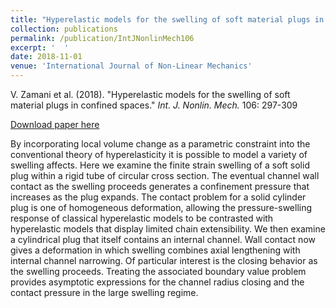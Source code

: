 ```yaml
---
title: "Hyperelastic models for the swelling of soft material plugs in confined spaces"
collection: publications
permalink: /publication/IntJNonlinMech106
excerpt: '  '
date: 2018-11-01
venue: 'International Journal of Non-Linear Mechanics'
---
```


V. Zamani et al. (2018). &quot;Hyperelastic models for the swelling of soft material plugs in confined spaces.&quot; <i>Int. J. Nonlin. Mech.</i> 106: 297-309

[Download paper here](https://doi.org/10.1016/j.ijnonlinmec.2018.04.010)

By incorporating local volume change as a parametric constraint into the conventional theory of hyperelasticity it is possible to model a variety of swelling affects. Here we examine the finite strain swelling of a soft solid plug within a rigid tube of circular cross section. The eventual channel wall contact as the swelling proceeds generates a confinement pressure that increases as the plug expands. The contact problem for a solid cylinder plug is one of homogeneous deformation, allowing the pressure-swelling response of classical hyperelastic models to be contrasted with hyperelastic models that display limited chain extensibility. We then examine a cylindrical plug that itself contains an internal channel. Wall contact now gives a deformation in which swelling combines axial lengthening with internal channel narrowing. Of particular interest is the closing behavior as the swelling proceeds. Treating the associated boundary value problem provides asymptotic expressions for the channel radius closing and the contact pressure in the large swelling regime.
